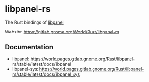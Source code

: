 # libpanel-rs

The Rust bindings of [libpanel](https://gitlab.gnome.org/chergert/libpanel)

Website: <https://gitlab.gnome.org/World/Rust/libpanel-rs>

## Documentation

- libpanel: <https://world.pages.gitlab.gnome.org/Rust/libpanel-rs/stable/latest/docs/libpanel>
- libpanel-sys: <https://world.pages.gitlab.gnome.org/Rust/libpanel-rs/stable/latest/docs/libpanel_sys>

